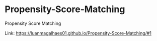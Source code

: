 # Propensity-Score-Matching
Propensity Score Matching

Link: https://luanmagalhaes01.github.io/Propensity-Score-Matching/#1
